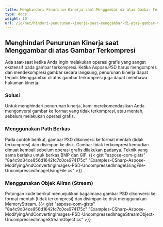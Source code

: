 ```yaml
---
title: Menghindari Penurunan Kinerja saat Menggambar di atas Gambar Terkompresi
type: docs
weight: 10
url: /id/net/hindari-penurunan-kinerja-saat-menggambar-di-atas-gambar-terkompresi/
---
```


## **Menghindari Penurunan Kinerja saat Menggambar di atas Gambar Terkompresi**

Ada saat-saat ketika Anda ingin melakukan operasi grafis yang sangat ekstensif pada gambar terkompresi. Ketika Aspose.PSD harus mengompres dan mendekompresi gambar secara langsung, penurunan kinerja dapat terjadi. Menggambar di atas gambar terkompresi juga dapat membawa hukuman kinerja.

### **Solusi**
Untuk menghindari penurunan kinerja, kami merekomendasikan Anda mengonversi gambar ke format yang tidak terkompresi, atau mentah, sebelum melakukan operasi grafis.

### **Menggunakan Path Berkas**
Pada contoh berikut, gambar PSD dikonversi ke format mentah (tidak terkompresi) dan disimpan ke disk. Gambar tidak terkompresi kemudian dimuat kembali sebelum operasi grafis dilakukan padanya. Teknik yang sama berlaku untuk berkas BMP dan GIF.
{{< gist "aspose-com-gists" "8a4c9d34ce856d1642fc7c0ce974175c" "Examples-CSharp-Aspose-ModifyingAndConvertingImages-PSD-UncompressedImageUsingFile-UncompressedImageUsingFile.cs" >}}

### **Menggunakan Objek Aliran (Stream)**
Potongan kode berikut menunjukkan bagaimana gambar PSD dikonversi ke format mentah (tidak terkompresi) dan disimpan ke disk menggunakan MemoryStream.
{{< gist "aspose-com-gists" "8a4c9d34ce856d1642fc7c0ce974175c" "Examples-CSharp-Aspose-ModifyingAndConvertingImages-PSD-UncompressedImageStreamObject-UncompressedImageStreamObject.cs" >}}
